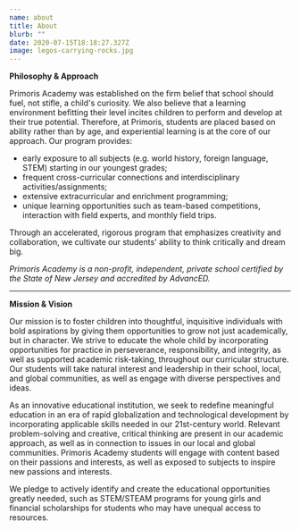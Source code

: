 ```yaml
---
name: about
title: About
blurb: ""
date: 2020-07-15T18:18:27.327Z
image: legos-carrying-rocks.jpg
---
```

**Philosophy & Approach**

<p>Primoris Academy was established on the firm belief that school should fuel, not stifle, a child's curiosity. We also believe that a learning environment befitting their level incites children to perform and develop at their true potential. Therefore, at Primoris, students are placed based on ability rather than by age, and experiential learning is at the core of our approach. Our program provides:

* early exposure to all subjects (e.g. world history, foreign language, STEM) starting in our youngest grades;
* frequent cross-curricular connections and interdisciplinary activities/assignments;
* extensive extracurricular and enrichment programming;
* unique learning opportunities such as team-based competitions, interaction with field experts, and monthly field trips.

Through an accelerated, rigorous program that emphasizes creativity and collaboration, we cultivate our students' ability to think critically and dream big.

*Primoris Academy is a non-profit, independent, private school certified by the State of New Jersey and accredited by AdvancED.* </p>

- - -

**Mission & Vision**

</p>Our mission is to foster children into thoughtful, inquisitive individuals with bold aspirations by giving them opportunities to grow not just academically, but in character.  We strive to educate the whole child by incorporating opportunities for practice in perseverance, responsibility, and integrity, as well as supported academic risk-taking, throughout our curricular structure. Our students will take natural interest and leadership in their school, local, and global communities, as well as engage with diverse perspectives and ideas.

As an innovative educational institution, we seek to redefine meaningful education in an era of rapid globalization and technological development by incorporating applicable skills needed in our 21st-century world. Relevant problem-solving and creative, critical thinking are present in our academic approach, as well as in connection to issues in our local and global communities. Primoris Academy students will engage with content based on their passions and interests, as well as exposed to subjects to inspire new passions and interests. 

We pledge to actively identify and create the educational opportunities greatly needed, such as STEM/STEAM programs for young girls and financial scholarships for students who may have unequal access to resources.</p>
